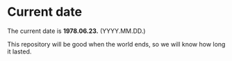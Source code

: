 # Current date

The current date is **1978.06.23.** (YYYY.MM.DD.)

This repository will be good when the world ends, so we will know how long it lasted.